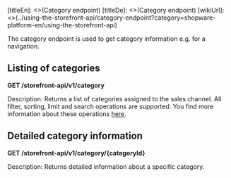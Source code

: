 
[titleEn]: <>(Category endpoint)
[titleDe]: <>(Category endpoint)
[wikiUrl]: <>(../using-the-storefront-api/category-endpoint?category=shopware-platform-en/using-the-storefront-api)

The category endpoint is used to get category information e.g. for a
navigation.

## Listing of categories

**GET /storefront-api/v1/category**

Description: Returns a list of categories assigned to the sales channel.
All filter, sorting, limit and search operations are supported. You find
more information about these operations
[here](../30-api/50-filter-search-limit.md).

## Detailed category information

**GET /storefront-api/v1/category/{categoryId}**

Description: Returns detailed information about a specific category.

